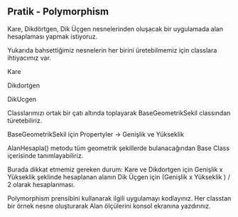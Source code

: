 ﻿## Pratik - Polymorphism
Kare, Dikdörtgen, Dik Üçgen nesnelerinden oluşacak bir uygulamada alan hesaplaması yapmak istiyoruz.

Yukarıda bahsettiğimiz nesnelerin her birini üretebilmemiz için classlara ihtiyacımız var.

Kare

Dikdortgen

DikUcgen

Classlarımızı ortak bir çatı altında toplayarak BaseGeometrikSekil classından türetebiliriz.

BaseGeometrikSekil için Propertyler -> Genişlik ve Yükseklik

AlanHesapla() metodu tüm geometrik şekillerde bulanacağından Base Class içerisinde tanımlayabiliriz.

 

Burada dikkat etmemiz gereken durum: Kare ve Dikdortgen için Genişlik x Yükseklik şeklinde hesaplanan alanın Dik Üçgen için (Genişlik x Yükseklik ) / 2 olarak hesaplanması.

Polymorphism prensibini kullanarak ilgili uygulamayı kodlayınız. Her classtan bir örnek nesne oluşturarak Alan ölçülerini konsol ekranına yazdırınız.
